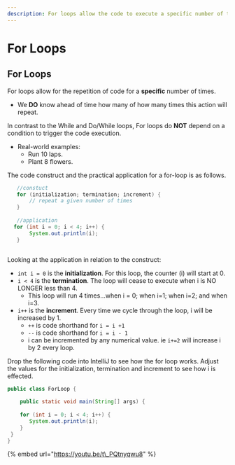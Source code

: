 ```yaml
---
description: For loops allow the code to execute a specific number of times.
---
```


# For Loops

## For Loops

For loops allow for the repetition of code for a **specific** number of times.  

* We **DO** know ahead of time how many of how many times this action will repeat.

In contrast to the While and Do/While loops, For loops do **NOT** depend on a condition to trigger the code execution. 

* Real-world examples:
  * Run 10 laps.
  * Plant 8 flowers.

The code construct and the practical application for a for-loop is as follows.  

```java
   //constuct
   for (initialization; termination; increment) {
	   // repeat a given number of times
   }
   
   //application
  for (int i = 0; i < 4; i++) {
	   System.out.println(i);
   }
   
```

Looking at the application in relation to the construct:

* `int i = 0` is the **initialization**. For this loop, the counter \(i\) will start at 0. 
* `i < 4` is the **termination**. The loop will cease to execute when i is NO LONGER less than 4. 
  * This loop will run 4 times...when i = 0; when i=1; when i=2; and when i=3. 
* `i++` is the **increment**. Every time we cycle through the loop, i will be increased by 1. 
  * `++` is code shorthand for `i = i +1`
  * `--` is code shorthand for `i = i - 1`
  * i  can be incremented by any numerical value. ie `i+=2` will increase i by 2 every loop.

Drop the following code into IntelliJ to see how the for loop works. Adjust the values for the initialization, termination and increment to see how i is effected. 

```java
public class ForLoop {

    public static void main(String[] args) {
    
    for (int i = 0; i < 4; i++) {
	   System.out.println(i);
    }
 }
}
```

{% embed url="https://youtu.be/t\_PQtnyqwu8" %}

